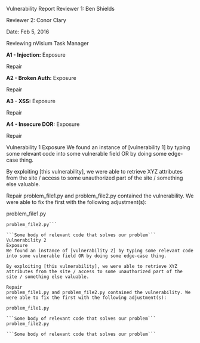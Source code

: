 Vulnerability Report
Reviewer 1: Ben Shields

Reviewer 2: Conor Clary

Date: Feb 5, 2016

Reviewing nVisium Task Manager


**A1 - Injection:**
Exposure

Repair

**A2 - Broken Auth:**
Exposure

Repair

**A3 - XSS:**
Exposure

Repair

**A4 - Insecure DOR:**
Exposure

Repair




Vulnerability 1
Exposure
We found an instance of [vulnerability 1] by typing some relevant code into some vulnerable field OR by doing some edge-case thing.

By exploiting [this vulnerability], we were able to retrieve XYZ attributes from the site / access to some unauthorized part of the site / something else valuable.

Repair
problem_file1.py and problem_file2.py contained the vulnerability. We were able to fix the first with the following adjustment(s):

problem_file1.py

```Some body of relevant code that solves our problem
problem_file2.py```

```Some body of relevant code that solves our problem```
Vulnerability 2
Exposure
We found an instance of [vulnerability 2] by typing some relevant code into some vulnerable field OR by doing some edge-case thing.

By exploiting [this vulnerability], we were able to retrieve XYZ attributes from the site / access to some unauthorized part of the site / something else valuable.

Repair
problem_file1.py and problem_file2.py contained the vulnerability. We were able to fix the first with the following adjustment(s):

problem_file1.py

```Some body of relevant code that solves our problem```
problem_file2.py

```Some body of relevant code that solves our problem```